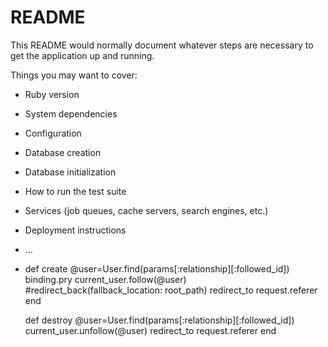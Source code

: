 # README

This README would normally document whatever steps are necessary to get the
application up and running.

Things you may want to cover:

* Ruby version

* System dependencies

* Configuration

* Database creation

* Database initialization

* How to run the test suite

* Services (job queues, cache servers, search engines, etc.)

* Deployment instructions

* ...
* def create
	@user=User.find(params[:relationship][:followed_id])
	binding.pry
	current_user.follow(@user)
	#redirect_back(fallback_location: root_path)
	redirect_to request.referer
  end

  def destroy
    @user=User.find(params[:relationship][:followed_id])
  	current_user.unfollow(@user)
  	redirect_to request.referer
  end

